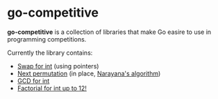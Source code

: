 # go-competitive

**go-competitive** is a collection of libraries that make Go easire to use in programming competitions.

Currently the library contains:

*  [Swap for int](https://github.com/ivankovic/go-competitive/blob/master/swap/swap.go) (using pointers)
*  [Next permutation](https://github.com/ivankovic/go-competitive/blob/master/permutation/permutation.go#L20) (in place, [Narayana's algorithm](http://en.wikipedia.org/wiki/Permutation#Generation_in_lexicographic_order))
*  [GCD for int](https://github.com/ivankovic/go-competitive/blob/master/gcd/gcd.go#L20)
*  [Factorial for int up to 12!](https://github.com/ivankovic/go-competitive/blob/master/factorial/factorial.go)
